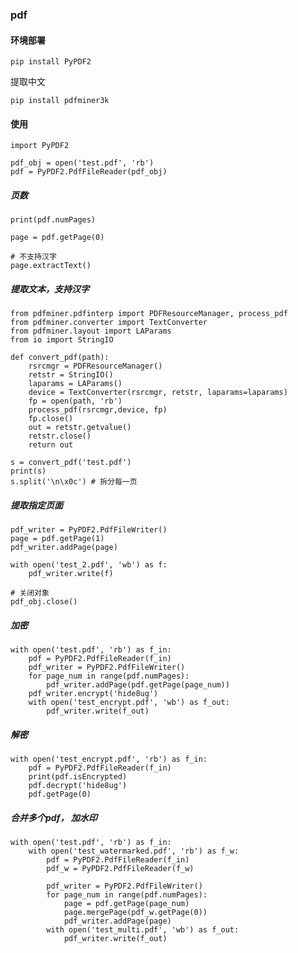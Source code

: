 ### pdf ###
#### 环境部署 ####
	pip install PyPDF2

提取中文 

	pip install pdfminer3k

#### 使用 ####
	
	import PyPDF2
	
	pdf_obj = open('test.pdf', 'rb')
	pdf = PyPDF2.PdfFileReader(pdf_obj)
	
##### 页数
	print(pdf.numPages)
	
	page = pdf.getPage(0)
	
	# 不支持汉字
	page.extractText()

##### 提取文本，支持汉字
	from pdfminer.pdfinterp import PDFResourceManager, process_pdf
	from pdfminer.converter import TextConverter
	from pdfminer.layout import LAParams
	from io import StringIO
	
	def convert_pdf(path):
	    rsrcmgr = PDFResourceManager()
	    retstr = StringIO()
	    laparams = LAParams()
	    device = TextConverter(rsrcmgr, retstr, laparams=laparams)
	    fp = open(path, 'rb')
	    process_pdf(rsrcmgr,device, fp)
	    fp.close()
	    out = retstr.getvalue()
	    retstr.close()
	    return out
	
	s = convert_pdf('test.pdf')
	print(s)
	s.split('\n\x0c') # 拆分每一页

##### 提取指定页面
	pdf_writer = PyPDF2.PdfFileWriter()
	page = pdf.getPage(1)
	pdf_writer.addPage(page)
	
	with open('test_2.pdf', 'wb') as f:
	    pdf_writer.write(f)
	
	# 关闭对象
	pdf_obj.close() 

##### 加密
	with open('test.pdf', 'rb') as f_in:
	    pdf = PyPDF2.PdfFileReader(f_in)
	    pdf_writer = PyPDF2.PdfFileWriter()
	    for page_num in range(pdf.numPages):
	        pdf_writer.addPage(pdf.getPage(page_num))
	    pdf_writer.encrypt('hide8ug')
	    with open('test_encrypt.pdf', 'wb') as f_out:
	        pdf_writer.write(f_out)

##### 解密
	with open('test_encrypt.pdf', 'rb') as f_in:
	    pdf = PyPDF2.PdfFileReader(f_in)
	    print(pdf.isEncrypted)
	    pdf.decrypt('hide8ug')
	    pdf.getPage(0)

##### 合并多个pdf， 加水印
	with open('test.pdf', 'rb') as f_in:
	    with open('test_watermarked.pdf', 'rb') as f_w:
	        pdf = PyPDF2.PdfFileReader(f_in)
	        pdf_w = PyPDF2.PdfFileReader(f_w)
	
	        pdf_writer = PyPDF2.PdfFileWriter()
	        for page_num in range(pdf.numPages):
	            page = pdf.getPage(page_num)
	            page.mergePage(pdf_w.getPage(0))
	            pdf_writer.addPage(page)
	        with open('test_multi.pdf', 'wb') as f_out:
	            pdf_writer.write(f_out)